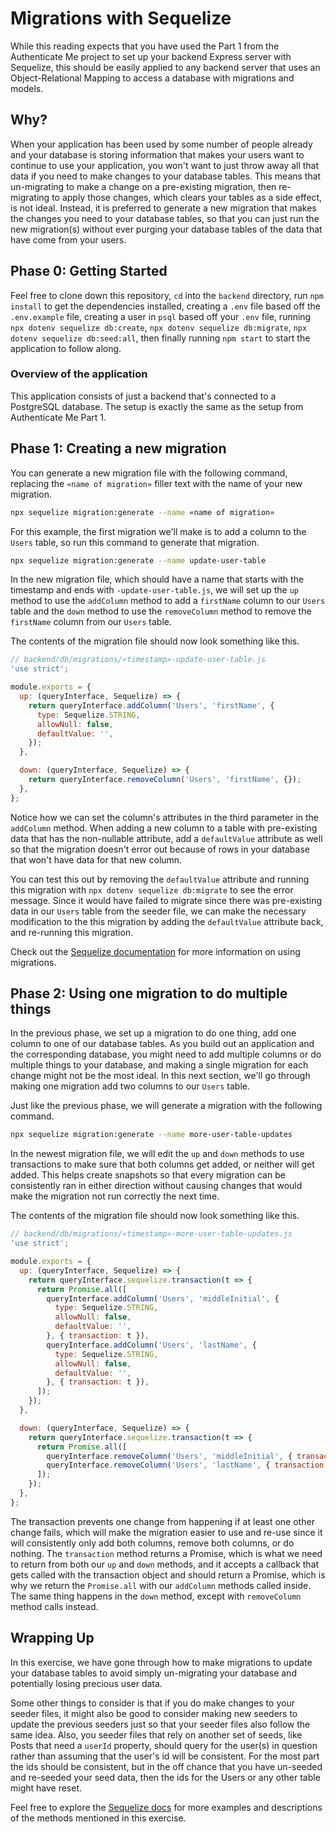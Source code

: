# Migrations with Sequelize

While this reading expects that you have used the Part 1 from the Authenticate
Me project to set up your backend Express server with Sequelize, this should be
easily applied to any backend server that uses an Object-Relational Mapping to
access a database with migrations and models.

## Why?

When your application has been used by some number of people already and your
database is storing information that makes your users want to continue to use
your application, you won't want to just throw away all that data if you need to
make changes to your database tables. This means that un-migrating to make a
change on a pre-existing migration, then re-migrating to apply those changes,
which clears your tables as a side effect, is not ideal. Instead, it is
preferred to generate a new migration that makes the changes you need to your
database tables, so that you can just run the new migration(s) without ever
purging your database tables of the data that have come from your users.

## Phase 0: Getting Started

Feel free to clone down this repository, `cd` into the `backend` directory, run
`npm install` to get the dependencies installed, creating a `.env` file
based off the `.env.example` file, creating a user in `psql` based off your
`.env` file, running `npx dotenv sequelize db:create`, `npx dotenv sequelize
db:migrate`, `npx dotenv sequelize db:seed:all`, then finally running `npm
start` to start the application to follow along.

### Overview of the application

This application consists of just a backend that's connected to a PostgreSQL
database. The setup is exactly the same as the setup from Authenticate Me Part
1.

## Phase 1: Creating a new migration

You can generate a new migration file with the following command, replacing the
`«name of migration»` filler text with the name of your new migration.

```sh
npx sequelize migration:generate --name «name of migration»
```

For this example, the first migration we'll make is to add a column to the
`Users` table, so run this command to generate that migration.

```sh
npx sequelize migration:generate --name update-user-table
```

In the new migration file, which should have a name that starts with the
timestamp and ends with `-update-user-table.js`, we will set up the `up` method
to use the `addColumn` method to add a `firstName` column to our `Users` table
and the `down` method to use the `removeColumn` method to remove the
`firstName` column from our `Users` table.

The contents of the migration file should now look something like this.

```js
// backend/db/migrations/«timestamp»-update-user-table.js
'use strict';

module.exports = {
  up: (queryInterface, Sequelize) => {
    return queryInterface.addColumn('Users', 'firstName', {
      type: Sequelize.STRING,
      allowNull: false,
      defaultValue: '',
    });
  },

  down: (queryInterface, Sequelize) => {
    return queryInterface.removeColumn('Users', 'firstName', {});
  },
};
```

Notice how we can set the column's attributes in the third parameter in the
`addColumn` method. When adding a new column to a table with pre-existing data
that has the non-nullable attribute, add a `defaultValue` attribute as well so
that the migration doesn't error out because of rows in your database that won't
have data for that new column.

You can test this out by removing the `defaultValue` attribute and running this
migration with `npx dotenv sequelize db:migrate` to see the error message. Since
it would have failed to migrate since there was pre-existing data in our `Users`
table from the seeder file, we can make the necessary modification to the this
migration by adding the `defaultValue` attribute back, and re-running this
migration.

Check out the [Sequelize documentation] for more information on using migrations.

## Phase 2: Using one migration to do multiple things

In the previous phase, we set up a migration to do one thing, add one column to
one of our database tables. As you build out an application and the
corresponding database, you might need to add multiple columns or do multiple
things to your database, and making a single migration for each change might not
be the most ideal. In this next section, we'll go through making one migration
add two columns to our `Users` table.

Just like the previous phase, we will generate a migration with the following
command.

```sh
npx sequelize migration:generate --name more-user-table-updates
```

In the newest migration file, we will edit the `up` and `down` methods to use
transactions to make sure that both columns get added, or neither will get
added. This helps create snapshots so that every migration can be consistently
ran in either direction without causing changes that would make the migration
not run correctly the next time.

The contents of the migration file should now look something like this.

```js
// backend/db/migrations/«timestamp»-more-user-table-updates.js
'use strict';

module.exports = {
  up: (queryInterface, Sequelize) => {
    return queryInterface.sequelize.transaction(t => {
      return Promise.all([
        queryInterface.addColumn('Users', 'middleInitial', {
          type: Sequelize.STRING,
          allowNull: false,
          defaultValue: '',
        }, { transaction: t }),
        queryInterface.addColumn('Users', 'lastName', {
          type: Sequelize.STRING,
          allowNull: false,
          defaultValue: '',
        }, { transaction: t }),
      ]);
    });
  },

  down: (queryInterface, Sequelize) => {
    return queryInterface.sequelize.transaction(t => {
      return Promise.all([
        queryInterface.removeColumn('Users', 'middleInitial', { transaction: t }),
        queryInterface.removeColumn('Users', 'lastName', { transaction: t }),
      ]);
    });
  },
};
```

The transaction prevents one change from happening if at least one other change
fails, which will make the migration easier to use and re-use since it will
consistently only add both columns, remove both columns, or do nothing. The
`transaction` method returns a Promise, which is what we need to return from
both our `up` and `down` methods, and it accepts a callback that gets called
with the transaction object and should return a Promise, which is why we return
the `Promise.all` with our `addColumn` methods called inside. The same thing
happens in the `down` method, except with `removeColumn` method calls instead.

## Wrapping Up

In this exercise, we have gone through how to make migrations to update your
database tables to avoid simply un-migrating your database and potentially
losing precious user data.

Some other things to consider is that if you do make changes to your seeder
files, it might also be good to consider making new seeders to update the
previous seeders just so that your seeder files also follow the same idea. Also,
you seeder files that rely on another set of seeds, like Posts that need a
`userId` property, should query for the user(s) in question rather than assuming
that the user's id will be consistent. For the most part the ids should be
consistent, but in the off chance that you have un-seeded and re-seeded your
seed data, then the ids for the Users or any other table might have reset.

Feel free to explore the [Sequelize docs] for more examples and descriptions of
the methods mentioned in this exercise.

[Sequelize documentation]: https://sequelize.org/master/manual/migrations.html#migration-skeleton
[Sequelize docs]: https://sequelize.org
